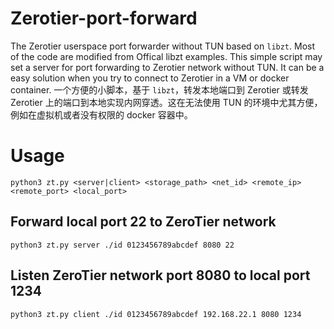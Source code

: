 # Zerotier-port-forward
The Zerotier userspace port forwarder without TUN based on ``libzt``. Most of the code are modified from Offical libzt examples. This simple script may set a server for port forwarding to Zerotier network without TUN. It can be a easy solution when you try to connect to Zerotier in a VM or docker container.
一个方便的小脚本，基于 ``libzt``，转发本地端口到 Zerotier 或转发 Zerotier 上的端口到本地实现内网穿透。这在无法使用 TUN 的环境中尤其方便，例如在虚拟机或者没有权限的 docker 容器中。
# Usage
``python3 zt.py <server|client> <storage_path> <net_id> <remote_ip> <remote_port> <local_port>``
## Forward local port 22 to ZeroTier network
``python3 zt.py server ./id 0123456789abcdef 8080 22``
## Listen ZeroTier network port 8080 to local port 1234
``python3 zt.py client ./id 0123456789abcdef 192.168.22.1 8080 1234``
